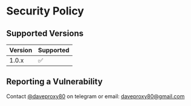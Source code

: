 # Security Policy

## Supported Versions

| Version | Supported          |
| ------- | ------------------ |
| 1.0.x   | :white_check_mark: |

## Reporting a Vulnerability

Contact [@daveproxy80](https://t.me/daveproxy80) on telegram or email: daveproxy80@gmail.com
